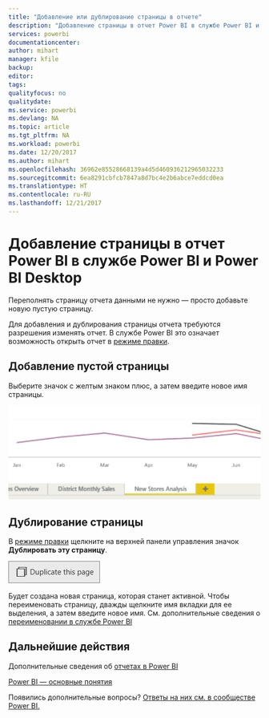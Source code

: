```yaml
---
title: "Добавление или дублирование страницы в отчете"
description: "Добавление страницы в отчет Power BI в службе Power BI и Power BI Desktop"
services: powerbi
documentationcenter: 
author: mihart
manager: kfile
backup: 
editor: 
tags: 
qualityfocus: no
qualitydate: 
ms.service: powerbi
ms.devlang: NA
ms.topic: article
ms.tgt_pltfrm: NA
ms.workload: powerbi
ms.date: 12/20/2017
ms.author: mihart
ms.openlocfilehash: 36962e85528668139a4d5d460936212965032233
ms.sourcegitcommit: 6ea8291cbfcb7847a8d7bc4e2b6abce7eddcd0ea
ms.translationtype: HT
ms.contentlocale: ru-RU
ms.lasthandoff: 12/21/2017
---
```

# <a name="add-a-page-to-a-power-bi-report-in-power-bi-service-and-power-bi-desktop"></a>Добавление страницы в отчет Power BI в службе Power BI и Power BI Desktop
Переполнять страницу отчета данными не нужно — просто добавьте новую пустую страницу. 

Для добавления и дублирования страницы отчета требуются разрешения изменять отчет. В службе Power BI это означает возможность открыть отчет в [режиме правки](service-reading-view-and-editing-view.md). 

## <a name="add-a-new-blank-page"></a>Добавление пустой страницы
Выберите значок с желтым знаком плюс, а затем введите новое имя страницы.  

![](media/power-bi-report-add-page/reorderpages2.gif)

## <a name="duplicate-a-page"></a>Дублирование страницы
В [режиме правки](service-interact-with-a-report-in-editing-view.md) щелкните на верхней панели управления значок **Дублировать эту страницу**.

![](media/power-bi-report-add-page/pbi_duplicate.png)

Будет создана новая страница, которая станет активной. Чтобы переименовать страницу, дважды щелкните имя вкладки для ее выделения, а затем введите новое имя.  См. дополнительные сведения о [переименовании в службе Power BI](service-rename.md)

## <a name="next-steps"></a>Дальнейшие действия
Дополнительные сведения об [отчетах в Power BI](service-reports.md)

[Power BI — основные понятия](service-basic-concepts.md)

Появились дополнительные вопросы? [Ответы на них см. в сообществе Power BI.](http://community.powerbi.com/)


